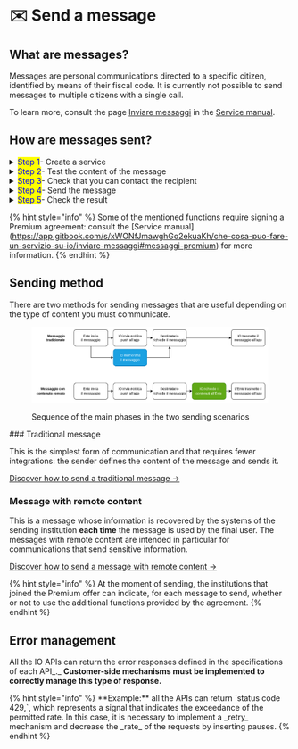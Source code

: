 # ✉️ Send a message

## What are messages?

Messages are personal communications directed to a specific citizen, identified by means of their fiscal code. It is currently not possible to send messages to multiple citizens with a single call.

To learn more, consult the page [Inviare messaggi](https://app.gitbook.com/s/xWONfJmawghGo2ekuaKh/che-cosa-puo-fare-un-servizio-su-io/inviare-messaggi "mention") in the [Service manual](https://app.gitbook.com/o/KXYtsf32WSKm6ga638R3/s/xWONfJmawghGo2ekuaKh/).

## How are messages sent?

<details>

<summary><mark style="color:blue;">Step 1</mark>- Create a service</summary>

To send a message , you must first \[publish-a-service]\(../pubblicare-un-servizio/ "mention").

</details>

<details>

<summary><mark style="color:blue;">Step 2</mark>- Test the content of the message</summary>

Before going into production mode, you can test the content of the messages. Read the page \[test-messages.md]\(test-messages.md "mention").

</details>

<details>

<summary><mark style="color:blue;">Step 3</mark>- Check that you can contact the recipient</summary>

Every time you send a message, you must make sure that the recipient exists and provided their consent to receive communications for that specific service.

For more information, discover the APIs [get-a-user-profile-using-post.md](../../apis-and-specifications/api-messages/get-a-user-profile-using-post.md "mention") and [get-subscriptions-feed.md](../../apis-and-specifications/api-messages/get-subscriptions-feed.md "mention").

</details>

<details>

<summary><mark style="color:blue;">Step 4</mark>- Send the message</summary>

To do so, use the API \[submit-a-message-passing-the-user-tax-code-in-the-request-body.md]\(../../api-and-specifications/api-messages/submit-a-message-passing-the-user-tax-code-in-the-request-body.md "mention").

If you intend to [send a message with remote content](send-a-message-remote-content.md), follow the [relative instructions](send-a-message-remote-content.md#come-funziona-linvio-di-un-messaggio-a-contenuto-remoto) on how to be integrated.

You can also add [PDF/A attachments](add-attachments.md). For more information read the [relative instructions](add-attachments.md).

</details>

<details>

<summary><mark style="color:blue;">Step 5</mark>- Check the result</summary>

Query the API \[get-message.md]\(../../api-and-specifications/api-messages/get-message.md "mention"), using the fiscal code of the recipient and the identifier of the message obtained in the previous step.

If you signed the Premium agreement, you can also know the reading and payment status of the recipients.

</details>

{% hint style="info" %}
Some of the mentioned functions require signing a Premium agreement: consult the \[Service manual]\(https://app.gitbook.com/s/xWONfJmawghGo2ekuaKh/che-cosa-puo-fare-un-servizio-su-io/inviare-messaggi#messaggi-premium) for more information.
{% endhint %}

## Sending method

There are two methods for sending messages that are useful depending on the type of content you must communicate.

<figure><img src="../../.gitbook/assets/image (6).png" alt=""><figcaption><p>Sequence of the main phases in the two sending scenarios</p></figcaption></figure>

\### Traditional message

This is the simplest form of communication and that requires fewer integrations: the sender defines the content of the message and sends it.

[Discover how to send a traditional message ->](../../apis-and-specifications/api-messages/submit-a-message-passing-the-user-tax-code-in-the-request-body.md)

### Message with remote content

This is a message whose information is recovered by the systems of the sending institution **each time** the message is used by the final user. The messages with remote content are intended in particular for communications that send sensitive information.

[Discover how to send a message with remote content ->](send-a-message-remote-content.md)

{% hint style="info" %}
At the moment of sending, the institutions that joined the Premium offer can indicate, for each message to send, whether or not to use the additional functions provided by the agreement.
{% endhint %}

## Error management

All the IO APIs can return the error responses defined in the specifications of each API\_.\_ **Customer-side mechanisms must be implemented to correctly manage this type of response.**

{% hint style="info" %}
\*\*Example:\*\* all the APIs can return \`status code 429,\`, which represents a signal that indicates the exceedance of the permitted rate. In this case, it is necessary to implement a \_retry\_ mechanism and decrease the \_rate\_ of the requests by inserting pauses.
{% endhint %}
